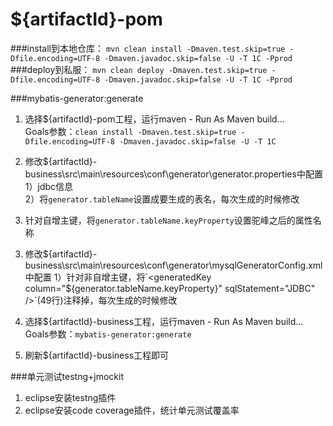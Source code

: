 # ${artifactId}-pom 

###install到本地仓库：
`mvn clean install -Dmaven.test.skip=true -Dfile.encoding=UTF-8 -Dmaven.javadoc.skip=false -U -T 1C -Pprod`
###deploy到私服：
`mvn clean deploy -Dmaven.test.skip=true -Dfile.encoding=UTF-8 -Dmaven.javadoc.skip=false -U -T 1C -Pprod`

###mybatis-generator:generate

1. 选择${artifactId}-pom工程，运行maven - Run As Maven build...  
Goals参数：`clean install -Dmaven.test.skip=true -Dfile.encoding=UTF-8 -Dmaven.javadoc.skip=false -U -T 1C`  

2. 修改${artifactId}-business\src\main\resources\conf\generator\generator.properties中配置  
1）jdbc信息  
2）将`generator.tableName`设置成要生成的表名，每次生成的时候修改  
3) 针对自增主键，将`generator.tableName.keyProperty`设置驼峰之后的属性名称  

3. 修改${artifactId}-business\src\main\resources\conf\generator\mysqlGeneratorConfig.xml中配置    
1）针对非自增主键，将`<generatedKey column="${generator.tableName.keyProperty}" sqlStatement="JDBC" />`(49行)注释掉，每次生成的时候修改  

4. 选择${artifactId}-business工程，运行maven - Run As Maven build...  
Goals参数：`mybatis-generator:generate`

5. 刷新${artifactId}-business工程即可  

###单元测试testng+jmockit
1. eclipse安装testng插件  
2. eclipse安装code coverage插件，统计单元测试覆盖率